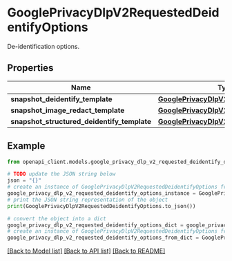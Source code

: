 # GooglePrivacyDlpV2RequestedDeidentifyOptions

De-identification options.

## Properties

Name | Type | Description | Notes
------------ | ------------- | ------------- | -------------
**snapshot_deidentify_template** | [**GooglePrivacyDlpV2DeidentifyTemplate**](GooglePrivacyDlpV2DeidentifyTemplate.md) |  | [optional] 
**snapshot_image_redact_template** | [**GooglePrivacyDlpV2DeidentifyTemplate**](GooglePrivacyDlpV2DeidentifyTemplate.md) |  | [optional] 
**snapshot_structured_deidentify_template** | [**GooglePrivacyDlpV2DeidentifyTemplate**](GooglePrivacyDlpV2DeidentifyTemplate.md) |  | [optional] 

## Example

```python
from openapi_client.models.google_privacy_dlp_v2_requested_deidentify_options import GooglePrivacyDlpV2RequestedDeidentifyOptions

# TODO update the JSON string below
json = "{}"
# create an instance of GooglePrivacyDlpV2RequestedDeidentifyOptions from a JSON string
google_privacy_dlp_v2_requested_deidentify_options_instance = GooglePrivacyDlpV2RequestedDeidentifyOptions.from_json(json)
# print the JSON string representation of the object
print(GooglePrivacyDlpV2RequestedDeidentifyOptions.to_json())

# convert the object into a dict
google_privacy_dlp_v2_requested_deidentify_options_dict = google_privacy_dlp_v2_requested_deidentify_options_instance.to_dict()
# create an instance of GooglePrivacyDlpV2RequestedDeidentifyOptions from a dict
google_privacy_dlp_v2_requested_deidentify_options_from_dict = GooglePrivacyDlpV2RequestedDeidentifyOptions.from_dict(google_privacy_dlp_v2_requested_deidentify_options_dict)
```
[[Back to Model list]](../README.md#documentation-for-models) [[Back to API list]](../README.md#documentation-for-api-endpoints) [[Back to README]](../README.md)


